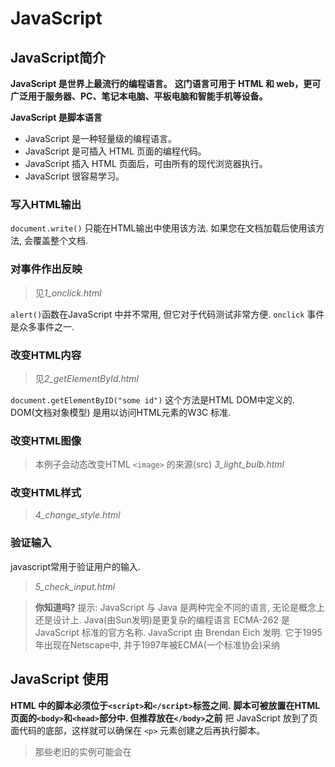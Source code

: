 # JavaScript

## JavaScript简介

**JavaScript 是世界上最流行的编程语言。**
**这门语言可用于 HTML 和 web，更可广泛用于服务器、PC、笔记本电脑、平板电脑和智能手机等设备。**

**JavaScript 是脚本语言**
- JavaScript 是一种轻量级的编程语言。
- JavaScript 是可插入 HTML 页面的编程代码。
- JavaScript 插入 HTML 页面后，可由所有的现代浏览器执行。
- JavaScript 很容易学习。

### 写入HTML输出

`document.write()` 只能在HTML输出中使用该方法. 如果您在文档加载后使用该方法, 会覆盖整个文档.

### 对事件作出反映

> 见*1_onclick.html*

`alert()`函数在JavaScript 中并不常用, 但它对于代码测试非常方便.
`onclick` 事件是众多事件之一.

### 改变HTML内容

> 见*2_getElementById.html*

`document.getElementByID("some id")` 这个方法是HTML DOM中定义的.
DOM(文档对象模型) 是用以访问HTML元素的W3C 标准.

### 改变HTML图像

> 本例子会动态改变HTML `<image>` 的来源(src)
> *3_light_bulb.html*

### 改变HTML样式

> *4_change_style.html*

### 验证输入

javascript常用于验证用户的输入.

> *5_check_input.html*

> **你知道吗?**
> 提示: JavaScript 与 Java 是两种完全不同的语言, 无论是概念上还是设计上.
> Java(由Sun发明)是更复杂的编程语言
> ECMA-262 是JavaScript 标准的官方名称.
> JavaScript 由 Brendan Eich 发明. 它于1995年出现在Netscape中, 并于1997年被ECMA(一个标准协会)采纳

## JavaScript 使用

**HTML 中的脚本必须位于`<script>`和`</script>`标签之间.**
**脚本可被放置在HTML页面的`<body>`和`<head>`部分中. 但推荐放在`</body>`之前**
把 JavaScript 放到了页面代码的底部，这样就可以确保在 `<p>` 元素创建之后再执行脚本。

> 那些老旧的实例可能会在 <script> 标签中使用 type="text/javascript"。现在已经不必这样做了。JavaScript 是所有现代浏览器以及 HTML5 中的默认脚本语言。

### 外部的JavaScript

也可以把脚本保存到外部文件中。外部文件通常包含被多个网页使用的代码。
外部 JavaScript 文件的文件扩展名是 .js。
如需使用外部文件，请在 <script> 标签的 "src" 属性中设置该 .js 文件：

```html
<!DOCTYPE html>
<html>
<body>
<script src="myScript.js"></script>
</body>
</html>
```

> 提示：外部脚本不能包含 <script> 标签。

## JavaScript 输出

**JavaScript通常用于操作HTML元素**

## JavaScript 语句

### 分号

分号用于分隔 JavaScript 语句。
通常我们在每条可执行的语句结尾添加分号。
使用分号的另一用处是在一行中编写多条语句。
提示：您也可能看到不带有分号的案例。
在 JavaScript 中，用分号来结束语句是可选的(**但建议都加上**)

### JavaScript对大小写敏感

### 对代码行进行折行

在文本字符串中使用反斜杠对代码行进行换行。

```javascript
document.write("Hello \
World!");
```

> **你知道吗?**
> 提示：JavaScript 是脚本语言。浏览器会在读取代码时，逐行地执行脚本代码。

### JavaScript 变量

```javascript
var x=2;
var y=3;
var z=x+y;
var pi=3.14;
var name="Bill Gates";
var answer='Yes I am!';
```

### 声明(创建)JavaScript变量

在 JavaScript 中创建变量通常称为“声明”变量。
我们使用 var 关键词来声明变量：`var carname;`
变量声明之后，该变量是空的（它没有值）。
如需向变量赋值，请使用等号：`carname="Volvo";`
不过，您也可以在声明变量时对其赋值：`var carname="Volvo";`

### 一条语句，多个变量

可以在一条语句中声明很多变量。该语句以 var 开头，并使用**逗号**分隔变量即可：
`var name="Gates", age=56, job="CEO";`

也可以跨多行:
```javascript
var name="Gates",
age=56,
job="CEO";
```

### Value = undefined

在计算机程序中，经常会声明无值的变量。未使用值来声明的变量，其值实际上是 undefined。

### 重新声明 JavaScript 变量

如果重新声明 JavaScript 变量，该变量的值不会丢失

## JavaScript 数据类型

- 字符串
- 数字
- 布尔
- 数组(对应Python的列表list)
- 对象(对应Python的字典dict)
- Null(对应Python的None)
- Undefined

### JavaScript 拥有动态类型

JavaScript 拥有动态类型。这意味着相同的变量可用作不同的类型：

```javascript
var x                // x 为 undefined
var x = 6;           // x 为数字
var x = "Bill";      // x 为字符串
```

### JavaScript 数字

JavaScript 只有一种数字类型。数字可以带小数点，也可以不带：

```javascript
var x1=34.00;      //使用小数点来写
var x2=34;         //不使用小数点来写
```

极大或极小的数字可以通过科学（指数）计数法来书写：
```javascript
var y=123e5;      // 12300000
var z=123e-5;     // 0.00123
```

### JavaScript 布尔

布尔（逻辑）只能有两个值：true 或 false。

### JavaScript 数组

```javascript
//方法1
var cars=new Array();
cars[0]="Audi";
cars[1]="BMW";
cars[2]="Volvo";
//方法2
var cars=new Array("Audi","BMW","Volvo");
//方法3: 推荐
var cars=["Audi","BMW","Volvo"];
```

数组下标是基于零的

### JavaScript 对象

对象由花括号分隔。在括号内部，对象的属性以名称和值对的形式 (name : value) 来定义。属性由逗号分隔：

```javascript
var person={firstname:"Bill", lastname:"Gates", id:5566};
var person={
firstname : "Bill",
lastname  : "Gates",
id        :  5566
};
//对象属性有两种寻址方式：
name=person.lastname;
name=person["lastname"];
```

### Undefined 和 Null

Undefined 这个值表示变量不含有值。

可以通过将变量的值设置为 null 来清空变量。

**这两个基本没啥太大区别, 一般就用Null**

### 声明变量类型

当您声明新变量时，可以使用关键词 "new" 来声明其类型：

```javascript
var carname=new String;
var x=      new Number;
var y=      new Boolean;
var cars=   new Array;
var person= new Object;
```

## JavaScript 对象

**JavaScript 中的所有事物都是对象：字符串、数字、数组、日期，等等。**
在 JavaScript 中，对象是拥有**属性**和**方法**的数据。

### 属性和方法

属性是与对象相关的值。
方法是能够在对象上执行的动作。
举例：汽车就是现实生活中的对象。
汽车的属性：

```javascript
car.name=Fiat
car.model=500
car.weight=850kg
car.color=white 
```

汽车的方法:
```javascript
car.start()
car.drive()
car.brake()
```

### JavaScript 中的对象

```javascript
var txt = "Hello";
/*
实际上已经创建了一个 JavaScript 字符串对象。字符串对象拥有内建的属性 length。
对于上面的字符串来说，length 的值是 5。字符串对象同时拥有若干个内建的方法。
 */
txt.length=5
txt.indexOf()
txt.replace()
txt.search()
```

### 创建JavaScript对象

JavaScript 中的几乎所有事务都是对象：字符串、数字、数组、日期、函数，等等。
你也可以创建自己的对象。
本例创建名为 "person" 的对象，并为其添加了四个属性：

```javascript
person=new Object();
person.firstname="Bill";
person.lastname="Gates";
person.age=56;
person.eyecolor="blue";
```

### 访问对象的属性

访问对象属性的语法是：`objectName.propertyName`

### 访问对象的方法

您可以通过下面的语法调用方法：`objectName.methodName()`

> 使用 camel-case 标记法的函数是很常见的。您会经常看到 someMethod() 这样的函数名

## 函数

### JavaScript 函数语法

```javascript
function functionname()
{
这里是要执行的代码
}
```

可以在某事件发生时直接调用函数（比如当用户点击按钮时），并且可由 JavaScript 在任何位置进行调用。

提示：JavaScript 对大小写敏感。关键词 function 必须是小写的，并且必须以与函数名称相同的大小写来调用函数。

### 调用带参数的函数

```javascript
function myFunction(var1,var2)
{
这里是要执行的代码
}
```

### 带有返回值的函数

```javascript
function myFunction()
{
var x=5;
return x;
}

var myVar=myFunction();

function myFunction(a,b)
{
return a*b;
}

document.getElementById("demo").innerHTML=myFunction(4,3);
```

您仅仅希望退出函数时 ，也可使用 return 语句。返回值是可选的

### 局部 JavaScript 变量

在 JavaScript 函数内部声明的变量（使用 var）是局部变量，所以只能在函数内部访问它。（该变量的作用域是局部的）。

您可以在不同的函数中使用名称相同的局部变量，因为只有声明过该变量的函数才能识别出该变量。

只要函数运行完毕，本地变量就会被删除。

### 全局 JavaScript 变量

在函数外声明的变量是全局变量，网页上的所有脚本和函数都能访问它。

### JavaScript 变量的生存期

JavaScript 变量的生命期从它们被声明的时间开始。

局部变量会在函数运行以后被删除。

全局变量会在页面关闭后被删除。

### 向未声明的 JavaScript 变量来分配值

如果您把值赋给尚未声明的变量，该变量将被自动作为全局变量声明。
如: `carname='Volvo';` 将声明一个全局变量 carname，即使它在函数内执行。

**千万不要这么做!!!!**

## JS 运算符

运算符 = 用于赋值。
运算符 + 用于加值。

- ++ 累加
- -- 递减
- %= x%=y x=x%y

### 用于字符串的 + 运算符

`+` 运算符用于把文本值或字符串变量加起来（连接起来）。
**如果把数字与字符串相加，结果将成为字符串。**

## JS 比较和逻辑运算符

- == 等于 
- === 全等（值和类型）`x=5; x===5 为 true；x==="5" 为 false`
- != 不等于

### 逻辑运算符

- && and
- || or
- ! not

### 条件运算符

`variablename=(condition)?trueValue:falseValue `

## JavaScript If...Else 语句

- if...else if....else 语句 - 使用该语句来选择多个代码块之一来执行
- switch 语句 - 使用该语句来选择多个代码块之一来执行

```javascript
if (条件 1)
  {
  当条件 1 为 true 时执行的代码
  }
else if (条件 2)
  {
  当条件 2 为 true 时执行的代码
  }
else
  {
  当条件 1 和 条件 2 都不为 true 时执行的代码
  }
```

## JavaScript Switch 语句

```javascript
switch(n)
{
case 1:
  执行代码块 1
  break;
case 2:
  执行代码块 2
  break;
default:
  n 与 case 1 和 case 2 不同时执行的代码
}
```

工作原理：首先设置表达式 n（通常是一个变量）。随后表达式的值会与结构中的每个 case 的值做比较。
如果存在匹配，则与该 case 关联的代码块会被执行。请使用 break 来阻止代码自动地向下一个 case 运行。

```javascript
var day=new Date().getDay();
switch (day)
{
case 0:
  x="Today it's Sunday";
  break;
case 1:
  x="Today it's Monday";
  break;
case 2:
  x="Today it's Tuesday";
  break;
case 3:
  x="Today it's Wednesday";
  break;
case 4:
  x="Today it's Thursday";
  break;
case 5:
  x="Today it's Friday";
  break;
case 6:
  x="Today it's Saturday";
  break;
}
```

### default 关键词

请使用 default 关键词来规定匹配不存在时做的事情：

```javascript
var day=new Date().getDay();
switch (day)
{
case 6:
  x="Today it's Saturday";
  break;
case 0:
  x="Today it's Sunday";
  break;
default:
  x="Looking forward to the Weekend";
}
```

## For循环

```javascript
for (var i=0;i<cars.length;i++)
{
document.write(cars[i] + "<br>");
}
```

### 不同类型的循环

JavaScript 支持不同类型的循环：

- for - 循环代码块一定的次数
- for/in - 循环遍历**对象的属性**
- while - 当指定的条件为 true 时循环指定的代码块
- do/while - 同样当指定的条件为 true 时循环指定的代码块

### For/In 循环

```javascript
var person={fname:"John",lname:"Doe",age:25};

for (x in person)
  {
  txt=txt + person[x];
  }
```

## While 循环

### do/while 循环

do/while 循环是 while 循环的变体。
该循环会执行一次代码块，在检查条件是否为真之前，
然后如果条件为真的话，就会重复这个循环。

## Break 和 Continue 语句

break 语句用于跳出循环。
continue 用于跳过循环中的一个迭代。

### JavaScript 标签

```javascript
label:
语句
```
可以对 JavaScript 语句进行标记。
continue 语句（带有或不带标签引用）只能用在循环中。
break 语句（不带标签引用），只能用在循环或 switch 中。
通过标签引用，break 语句可用于跳出任何 JavaScript 代码块：

```javascript
cars=["BMW","Volvo","Saab","Ford"];
list:
{
document.write(cars[0] + "<br>");
document.write(cars[1] + "<br>");
document.write(cars[2] + "<br>");
break list;
document.write(cars[3] + "<br>");
document.write(cars[4] + "<br>");
document.write(cars[5] + "<br>");
}
```

## JavaScript 错误 - Throw、Try 和 Cat

```javascript
try
  {
  //在这里运行代码
  }
catch(err)
  {
  //在这里处理错误
  }
```

### Throw 语句

throw 语句允许我们创建自定义错误。
正确的技术术语是：创建或抛出异常（exception）。
如果把 throw 与 try 和 catch 一起使用，那么您能够控制程序流，并生成自定义的错误消息。

> 见*7_throw.html*

## 表单验证

JavaScript 可用来在数据被送往服务器前对 HTML 表单中的这些输入数据进行验证

### JavaScript 表单验证

被 JavaScript 验证的这些典型的表单数据有：

- 用户是否已填写表单中的必填项目？
- 用户输入的邮件地址是否合法？
- 用户是否已输入合法的日期？
- 用户是否在数据域 (numeric field) 中输入了文本？

### 必填（或必选）项目

下面的函数用来检查用户是否已填写表单中的必填（或必选）项目。
假如必填或必选项为空，那么警告框会弹出，并且函数的返回值为 false，否则函数的返回值则为 true（意味着数据没有问题）：

> 见*8_validate_required.html*

### E-mail 验证

下面的函数检查输入的数据是否符合电子邮件地址的基本语法。

意思就是说，输入的数据必须包含 @ 符号和点号(.)。
同时，@ 不可以是邮件地址的首字符，并且 @ 之后需有至少一个点号：

> 见*9_validate_email.html*

# TODO

http://www.w3school.com.cn/js/js_htmldom.asp
